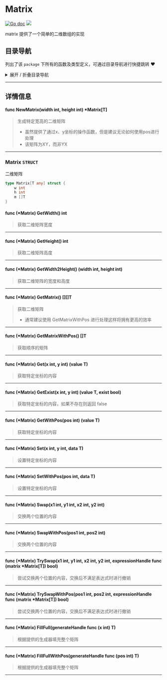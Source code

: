# Matrix

[![Go doc](https://img.shields.io/badge/go.dev-reference-brightgreen?logo=go&logoColor=white&style=flat)](https://pkg.go.dev/github.com/kercylan98/minotaur)
![](https://img.shields.io/badge/Email-kercylan@gmail.com-green.svg?style=flat)

matrix 提供了一个简单的二维数组的实现


## 目录导航
列出了该 `package` 下所有的函数及类型定义，可通过目录导航进行快捷跳转 ❤️
<details>
<summary>展开 / 折叠目录导航</summary>


> 包级函数定义

|函数名称|描述
|:--|:--
|[NewMatrix](#NewMatrix)|生成特定宽高的二维矩阵


> 类型定义

|类型|名称|描述
|:--|:--|:--
|`STRUCT`|[Matrix](#matrix)|二维矩阵

</details>


***
## 详情信息
#### func NewMatrix(width int, height int) *Matrix[T]
<span id="NewMatrix"></span>
> 生成特定宽高的二维矩阵
>   - 虽然提供了通过x、y坐标的操作函数，但是建议无论如何使用pos进行处理
>   - 该矩阵为XY，而非YX

***
### Matrix `STRUCT`
二维矩阵
```go
type Matrix[T any] struct {
	w int
	h int
	m []T
}
```
#### func (*Matrix) GetWidth()  int
> 获取二维矩阵宽度
***
#### func (*Matrix) GetHeight()  int
> 获取二维矩阵高度
***
#### func (*Matrix) GetWidth2Height() (width int, height int)
> 获取二维矩阵的宽度和高度
***
#### func (*Matrix) GetMatrix()  [][]T
> 获取二维矩阵
>   - 通常建议使用 GetMatrixWithPos 进行处理这样将拥有更高的效率
***
#### func (*Matrix) GetMatrixWithPos()  []T
> 获取顺序的矩阵
***
#### func (*Matrix) Get(x int, y int) (value T)
> 获取特定坐标的内容
***
#### func (*Matrix) GetExist(x int, y int) (value T, exist bool)
> 获取特定坐标的内容，如果不存在则返回 false
***
#### func (*Matrix) GetWithPos(pos int) (value T)
> 获取特定坐标的内容
***
#### func (*Matrix) Set(x int, y int, data T)
> 设置特定坐标的内容
***
#### func (*Matrix) SetWithPos(pos int, data T)
> 设置特定坐标的内容
***
#### func (*Matrix) Swap(x1 int, y1 int, x2 int, y2 int)
> 交换两个位置的内容
***
#### func (*Matrix) SwapWithPos(pos1 int, pos2 int)
> 交换两个位置的内容
***
#### func (*Matrix) TrySwap(x1 int, y1 int, x2 int, y2 int, expressionHandle func (matrix *Matrix[T])  bool)
> 尝试交换两个位置的内容，交换后不满足表达式时进行撤销
***
#### func (*Matrix) TrySwapWithPos(pos1 int, pos2 int, expressionHandle func (matrix *Matrix[T])  bool)
> 尝试交换两个位置的内容，交换后不满足表达式时进行撤销
***
#### func (*Matrix) FillFull(generateHandle func (x int)  T)
> 根据提供的生成器填充整个矩阵
***
#### func (*Matrix) FillFullWithPos(generateHandle func (pos int)  T)
> 根据提供的生成器填充整个矩阵
***
